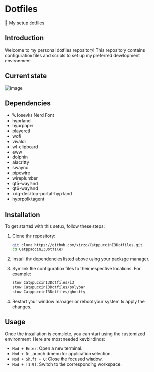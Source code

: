 # Dotfiles

🎨 My setup dotfiles

## Introduction

Welcome to my personal dotfiles repository! This repository contains configuration files and scripts to set up my preferred development environment.

## Current state

![image](https://github.com/user-attachments/assets/65fbd75b-7421-4636-a7ea-9fac8007c357)

## Dependencies

- 🔤 Iosevka Nerd Font
- hyprland
- hyprpaper
- playerctl
- wofi
- vivaldi
- wl-clipboard
- eww
- dolphin
- alacritty
- swaync
- pipewire
- wireplumber
- qt5-wayland
- qt6-wayland
- xdg-desktop-portal-hyprland
- hyprpolkitagent

## Installation

To get started with this setup, follow these steps:

1. Clone the repository:

   ```sh
   git clone https://github.com/xirzo/CatppuccinI3Dotfiles.git
   cd CatppuccinI3Dotfiles
   ```

2. Install the dependencies listed above using your package manager.
3. Symlink the configuration files to their respective locations. For example:

   ```sh
   stow CatppuccinI3Dotfiles/i3
   stow CatppuccinI3Dotfiles/polybar
   stow CatppuccinI3Dotfiles/ghostty
   ```

4. Restart your window manager or reboot your system to apply the changes.

## Usage

Once the installation is complete, you can start using the customized environment. Here are most needed keybindings:

- `Mod + Enter`: Open a new terminal.
- `Mod + D`: Launch dmenu for application selection.
- `Mod + Shift + Q`: Close the focused window.
- `Mod + [1-9]`: Switch to the corresponding workspace.
